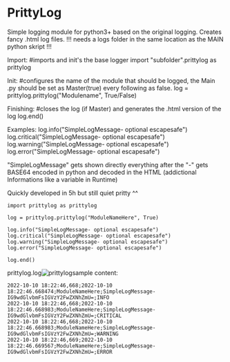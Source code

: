 # PrittyLog

Simple logging module for python3+ based on the original logging.
Creates fancy .html log files.
!!! needs a logs folder in the same location as the MAIN python skript !!!


Import:
#imports and init's the base logger
import "subfolder".prittylog as prittylog

Init:
#configures the name of the module that should be logged, the Main .py should be set as Master(true) every following as false.
log = prittylog.prittylog("Modulename", True/False)

Finishing:
#closes the log (if Master) and generates the .html version of the log
log.end()


Examples:
log.info("SimpleLogMessage- optional escapesafe")
log.critical("SimpleLogMessage- optional escapesafe")
log.warning("SimpleLogMessage- optional escapesafe")
log.error("SimpleLogMessage- optional escapesafe")

"SimpleLogMessage" gets shown directly
everything after the "-" gets BASE64 encoded in python and decoded in the HTML (addictional Informations like a variable in Runtime)


Quickly developed in 5h but still quiet pritty ^^

```
import prittylog as prittylog

log = prittylog.prittylog("ModuleNameHere", True)

log.info("SimpleLogMessage- optional escapesafe")
log.critical("SimpleLogMessage- optional escapesafe")
log.warning("SimpleLogMessage- optional escapesafe")
log.error("SimpleLogMessage- optional escapesafe")

log.end()
```
prittylog.log![prittylogsample](https://user-images.githubusercontent.com/62520314/194912703-2b6ab738-b363-48c7-9071-56e792557abf.png)
 content:
```
2022-10-10 18:22:46,668;2022-10-10 18:22:46.668474;ModuleNameHere;SimpleLogMessage-IG9wdGlvbmFsIGVzY2FwZXNhZmU=;INFO
2022-10-10 18:22:46,668;2022-10-10 18:22:46.668983;ModuleNameHere;SimpleLogMessage-IG9wdGlvbmFsIGVzY2FwZXNhZmU=;CRITICAL
2022-10-10 18:22:46,668;2022-10-10 18:22:46.668983;ModuleNameHere;SimpleLogMessage-IG9wdGlvbmFsIGVzY2FwZXNhZmU=;WARNING
2022-10-10 18:22:46,669;2022-10-10 18:22:46.669567;ModuleNameHere;SimpleLogMessage-IG9wdGlvbmFsIGVzY2FwZXNhZmU=;ERROR
```


